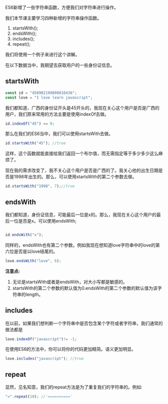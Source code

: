 ES6新增了一些字符串函数，方便我们对字符串进行操作。

我们本节课主要学习四种新增的字符串操作函数。

1. startsWith();
2. endsWith();
3. includes();
4. repeat();

我们将使用一个例子来进行这个讲解。

在以下数据当中，我期望去获取用户的一些身份证信息。
## startsWith

```javascript
const id = "450902199808016436";
const love = "I love learn javascript";

```
我们都知道，广西的身份证开头是45开头的，我现在关心这个用户是否是广西的用户，我们原来常用的方法主要是使用indexOf去做。


```javascript
id.indexOf("45") == 0;
```

那么在我们的ES6当中，我们可以使用startsWith去做。

```javascript
id.startsWith("45"); //true
```
这样，这个函数就能直接给我们返回一个布尔值，而无需指定等于多少多少这么麻烦了。

现在我的需求改变了，我不关心这个用户是否是广西的了。我关心他的出生日期是否是1998年出生的。那么，可以使用startsWith的第二个参数去做。

```javascript
id.startsWith("1998", 7);//true
```
## endsWith

我们都知道，身份证信息，可能最后一位是x的。那么，我现在关心这个用户的最后一位是否是x。可以使用endsWith;

```javascript

id.endsWith("x");
```
同样的，endsWith也有第二个参数。例如我现在想知道love字符串中的love的第六位是否是以love结尾的。
```javascript
love.endsWith("love", 6);
```

**注意点:**
1. 无论是startsWith或者是endsWith，对大小写都是敏感的。
2. startsWith的第二个参数的默认值为0.endsWith的第二个参数的默认值为该字符串的length。

## includes 

在以前，如果我们想判断一个字符串中是否包含某个字符或者字符串，我们通常的做法都是

```javascript
love.indexOf("javascript")!= -1; 
```
在使用ES6的方法中，你可以将你的代码更加精简。语义更加明显。


```javascript
love.includes("javascript"); //true
```
## repeat 
显然，见名知意，我们的repeat方法是为了重复我们的字符串的。例如:

```javascript
"=".repeat(10); //'=========='
```






